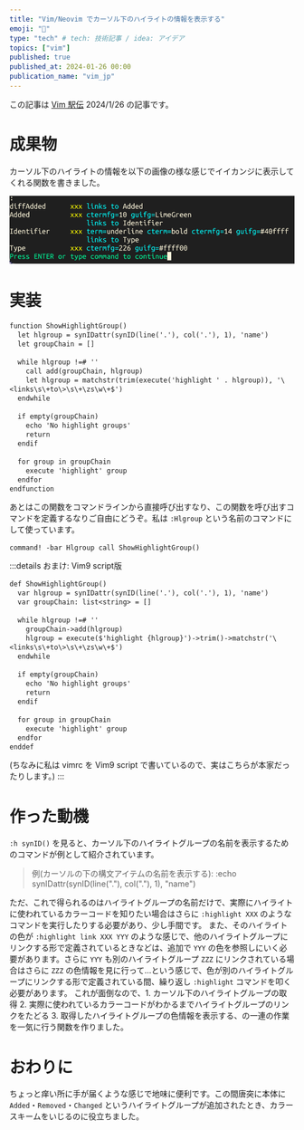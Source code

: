 ```yaml
---
title: "Vim/Neovim でカーソル下のハイライトの情報を表示する"
emoji: "🐷"
type: "tech" # tech: 技術記事 / idea: アイデア
topics: ["vim"]
published: true
published_at: 2024-01-26 00:00
publication_name: "vim_jp"
---
```


この記事は [Vim 駅伝](https://vim-jp.org/ekiden/) 2024/1/26 の記事です。

# 成果物

カーソル下のハイライトの情報を以下の画像の様な感じでイイカンジに表示してくれる関数を書きました。

![](/images/vim-show-hlgroup-demo.png)

# 実装

```vim
function ShowHighlightGroup()
  let hlgroup = synIDattr(synID(line('.'), col('.'), 1), 'name')
  let groupChain = []

  while hlgroup !=# ''
    call add(groupChain, hlgroup)
    let hlgroup = matchstr(trim(execute('highlight ' . hlgroup)), '\<links\s\+to\>\s\+\zs\w\+$')
  endwhile

  if empty(groupChain)
    echo 'No highlight groups'
    return
  endif

  for group in groupChain
    execute 'highlight' group
  endfor
endfunction
```

あとはこの関数をコマンドラインから直接呼び出すなり、この関数を呼び出すコマンドを定義するなりご自由にどうぞ。私は `:Hlgroup` という名前のコマンドにして使っています。

```vim
command! -bar Hlgroup call ShowHighlightGroup()
```

:::details おまけ: Vim9 script版
```vim
def ShowHighlightGroup()
  var hlgroup = synIDattr(synID(line('.'), col('.'), 1), 'name')
  var groupChain: list<string> = []

  while hlgroup !=# ''
    groupChain->add(hlgroup)
    hlgroup = execute($'highlight {hlgroup}')->trim()->matchstr('\<links\s\+to\>\s\+\zs\w\+$')
  endwhile

  if empty(groupChain)
    echo 'No highlight groups'
    return
  endif

  for group in groupChain
    execute 'highlight' group
  endfor
enddef
```

(ちなみに私は vimrc を Vim9 script で書いているので、実はこちらが本家だったりします。)
:::

# 作った動機

`:h synID()` を見ると、カーソル下のハイライトグループの名前を表示するためのコマンドが例として紹介されています。

> 例(カーソルの下の構文アイテムの名前を表示する):
>    :echo synIDattr(synID(line("."), col("."), 1), "name")

ただ、これで得られるのはハイライトグループの名前だけで、実際にハイライトに使われているカラーコードを知りたい場合はさらに `:highlight XXX` のようなコマンドを実行したりする必要があり、少し手間です。
また、そのハイライトの色が `:highlight link XXX YYY` のような感じで、他のハイライトグループにリンクする形で定義されているときなどは、追加で `YYY` の色を参照しにいく必要があります。さらに `YYY` も別のハイライトグループ `ZZZ` にリンクされている場合はさらに `ZZZ` の色情報を見に行って...という感じで、色が別のハイライトグループにリンクする形で定義されている間、繰り返し `:highlight` コマンドを叩く必要があります。
これが面倒なので、1. カーソル下のハイライトグループの取得 2. 実際に使われているカラーコードがわかるまでハイライトグループのリンクをたどる 3. 取得したハイライトグループの色情報を表示する、の一連の作業を一気に行う関数を作りました。

# おわりに

ちょっと痒い所に手が届くような感じで地味に便利です。この間唐突に本体に `Added`・`Removed`・`Changed` というハイライトグループが追加されたとき、カラースキームをいじるのに役立ちました。
